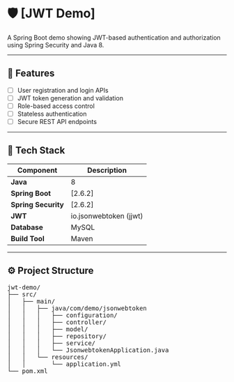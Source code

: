# 🛡️ [JWT Demo]

A Spring Boot demo showing JWT-based authentication and authorization using Spring Security and Java 8.

---

## 🚀 Features

- [ ] User registration and login APIs  
- [ ] JWT token generation and validation  
- [ ] Role-based access control  
- [ ] Stateless authentication  
- [ ] Secure REST API endpoints  

---

## 🧰 Tech Stack

| Component | Description |
|------------|-------------|
| **Java** | 8 |
| **Spring Boot** | [2.6.2] |
| **Spring Security** | [2.6.2] |
| **JWT** | io.jsonwebtoken (jjwt) |
| **Database** | MySQL |
| **Build Tool** | Maven |

---

## ⚙️ Project Structure

<pre>
jwt-demo/
├── src/
│   ├── main/
│   │   ├── java/com/demo/jsonwebtoken
│   │   │   ├── configuration/
│   │   │   ├── controller/
│   │   │   ├── model/
│   │   │   ├── repository/
│   │   │   ├── service/
│   │   │   └── JsonwebtokenApplication.java
│   │   └── resources/
│   │       └── application.yml
└── pom.xml
</pre>



